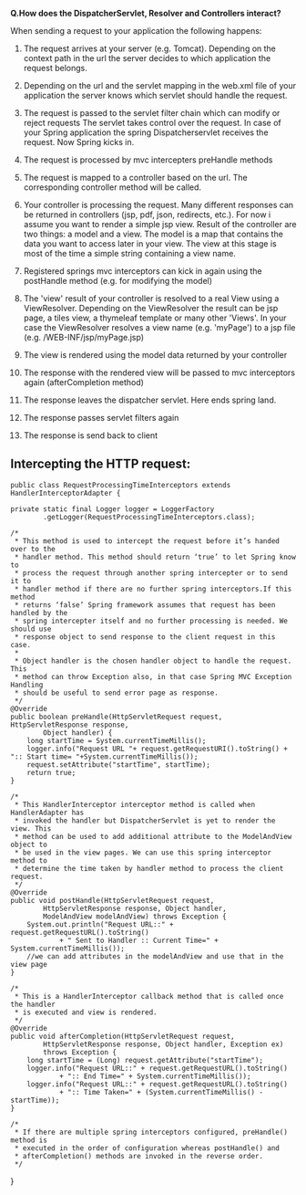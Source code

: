 **Q.How does the DispatcherServlet, Resolver and Controllers interact?**

When sending a request to your application the following happens:

1. The request arrives at your server (e.g. Tomcat). Depending on the context path in the url the server decides to which application the request belongs.

2. Depending on the url and the servlet mapping in the web.xml file of your application the server knows which servlet should handle the request.

3. The request is passed to the servlet filter chain which can modify or reject requests
The servlet takes control over the request. In case of your Spring application the spring Dispatcherservlet receives the request. Now Spring kicks in.

4. The request is processed by mvc intercepters preHandle methods

5. The request is mapped to a controller based on the url. The corresponding controller method will be called.

6. Your controller is processing the request. Many different responses can be returned in controllers (jsp, pdf, json, redirects, etc.). For now i assume you want to render a simple jsp view. Result of the controller are two things: a model and a view. The model is a map that contains the data you want to access later in your view. The view at this stage is most of the time a simple string containing a view name.

7. Registered springs mvc interceptors can kick in again using the postHandle method (e.g. for modifying the model)

8. The 'view' result of your controller is resolved to a real View using a ViewResolver. Depending on the ViewResolver the result can be jsp page, a tiles view, a thymeleaf template or many other 'Views'. In your case the ViewResolver resolves a view name (e.g. 'myPage') to a jsp file (e.g. /WEB-INF/jsp/myPage.jsp)

9. The view is rendered using the model data returned by your controller

10. The response with the rendered view will be passed to mvc interceptors again (afterCompletion method)

11. The response leaves the dispatcher servlet. Here ends spring land.

12. The response passes servlet filters again

13. The response is send back to client


## Intercepting the HTTP request: 

    public class RequestProcessingTimeInterceptors extends HandlerInterceptorAdapter {
	
	private static final Logger logger = LoggerFactory
			.getLogger(RequestProcessingTimeInterceptors.class);
	
	/*
	 * This method is used to intercept the request before it’s handed over to the
	 * handler method. This method should return ‘true’ to let Spring know to
	 * process the request through another spring intercepter or to send it to
	 * handler method if there are no further spring interceptors.If this method
	 * returns ‘false’ Spring framework assumes that request has been handled by the
	 * spring intercepter itself and no further processing is needed. We should use
	 * response object to send response to the client request in this case.
	 * 
	 * Object handler is the chosen handler object to handle the request. This
	 * method can throw Exception also, in that case Spring MVC Exception Handling
	 * should be useful to send error page as response.
	 */
	@Override
	public boolean preHandle(HttpServletRequest request, HttpServletResponse response,
			Object handler) {
		long startTime = System.currentTimeMillis();
		logger.info("Request URL "+ request.getRequestURI().toString() + ":: Start time= "+System.currentTimeMillis());
		request.setAttribute("startTime", startTime);
		return true;
	}
	
	/*
	 * This HandlerInterceptor interceptor method is called when HandlerAdapter has
	 * invoked the handler but DispatcherServlet is yet to render the view. This
	 * method can be used to add additional attribute to the ModelAndView object to
	 * be used in the view pages. We can use this spring interceptor method to
	 * determine the time taken by handler method to process the client request.
	 */
	@Override
	public void postHandle(HttpServletRequest request,
			HttpServletResponse response, Object handler,
			ModelAndView modelAndView) throws Exception {
		System.out.println("Request URL::" + request.getRequestURL().toString()
				+ " Sent to Handler :: Current Time=" + System.currentTimeMillis());
		//we can add attributes in the modelAndView and use that in the view page
	}
	
	/*
	 * This is a HandlerInterceptor callback method that is called once the handler
	 * is executed and view is rendered.
	 */
	@Override
	public void afterCompletion(HttpServletRequest request,
			HttpServletResponse response, Object handler, Exception ex)
			throws Exception {
		long startTime = (Long) request.getAttribute("startTime");
		logger.info("Request URL::" + request.getRequestURL().toString()
				+ ":: End Time=" + System.currentTimeMillis());
		logger.info("Request URL::" + request.getRequestURL().toString()
				+ ":: Time Taken=" + (System.currentTimeMillis() - startTime));
	}
	
	/*
	 * If there are multiple spring interceptors configured, preHandle() method is
	 * executed in the order of configuration whereas postHandle() and
	 * afterCompletion() methods are invoked in the reverse order.
	 */

}

